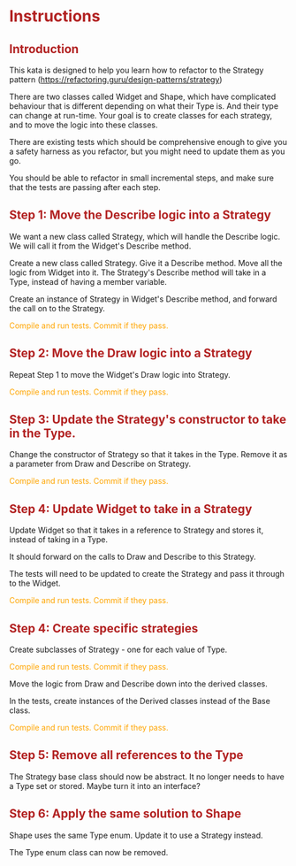 <style>
commit{
    color:orange;
}
heading{
    color:firebrick;
    font-weight: bold;
}
</style>
# <heading>Instructions</heading>

## <heading>Introduction</heading>

This kata is designed to help you learn how to refactor to the Strategy pattern (https://refactoring.guru/design-patterns/strategy)

There are two classes called Widget and Shape, which have complicated behaviour that is different depending on what their Type is. And their type can change at run-time. 
Your goal is to create classes for each strategy, and to move the logic into these classes.

There are existing tests which should be comprehensive enough to give you a safety harness as you refactor, but you might need to update them as you go.

You should be able to refactor in small incremental steps, and make sure that the tests are passing after each step.

## <heading>Step 1: Move the Describe logic into a Strategy</heading>

We want a new class called Strategy, which will handle the Describe logic. We will call it from the Widget's Describe method.

Create a new class called Strategy. Give it a Describe method. Move all the logic from Widget into it. The Strategy's Describe method will take in a Type, instead of having a member variable.

Create an instance of Strategy in Widget's Describe method, and forward the call on to the Strategy. 

<commit>Compile and run tests. Commit if they pass.</commit>

## <heading>Step 2: Move the Draw logic into a Strategy</heading>

Repeat Step 1 to move the Widget's Draw logic into Strategy.

<commit>Compile and run tests. Commit if they pass.</commit>

## <heading>Step 3: Update the Strategy's constructor to take in the Type.</heading>

Change the constructor of Strategy so that it takes in the Type. Remove it as a parameter from Draw and Describe on Strategy.

<commit>Compile and run tests. Commit if they pass.</commit>

## <heading>Step 4: Update Widget to take in a Strategy</heading>

Update Widget so that it takes in a reference to Strategy and stores it, instead of taking in a Type. 

It should forward on the calls to Draw and Describe to this Strategy. 

The tests will need to be updated to create the Strategy and pass it through to the Widget.
    
<commit>Compile and run tests. Commit if they pass.</commit>

## <heading>Step 4: Create specific strategies</heading>

Create subclasses of Strategy - one for each value of Type.

<commit>Compile and run tests. Commit if they pass.</commit>

Move the logic from Draw and Describe down into the derived classes. 

In the tests, create instances of the Derived classes instead of the Base class.

<commit>Compile and run tests. Commit if they pass.</commit>

## <heading>Step 5: Remove all references to the Type</heading>

The Strategy base class should now be abstract. It no longer needs to have a Type set or stored. Maybe turn it into an interface?

## <heading>Step 6: Apply the same solution to Shape</heading>

Shape uses the same Type enum. Update it to use a Strategy instead.

The Type enum class can now be removed.
